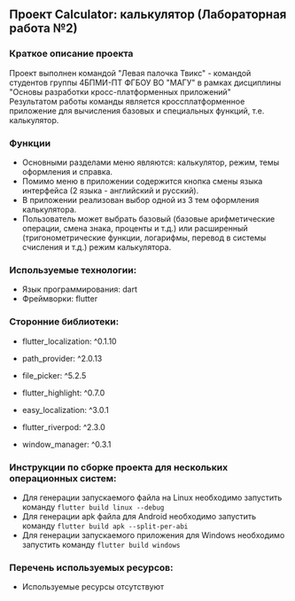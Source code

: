 ## Проект  Calculator:  калькулятор (Лабораторная работа №2)<br>

### Краткое описание проекта
Проект выполнен командой "Левая палочка Твикс" - командой студентов группы 4БПМИ-ПТ ФГБОУ ВО "МАГУ" в рамках дисциплины "Основы разработки кросс-платформенных приложений"<br>
Результатом работы команды является кроссплатформенное приложение для вычисления базовых и специальных функций, т.е. калькулятор.<br>
### Функции
- Основными разделами меню являются: калькулятор, режим, темы оформления и справка.
- Помимо меню в приложении содержится кнопка смены языка интерфейса (2 языка - английский и русский).
- В приложении реализован выбор одной из 3 тем оформления калькулятора.
- Пользователь может выбрать базовый (базовые арифметические операции, смена знака, проценты и т.д.) или расширенный (тригонометрические функции, логарифмы, перевод в системы счисления и т.д.) режим калькулятора.<br>
### Используемые технологии:
- Язык программирования: dart
- Фреймворки: flutter 
### Сторонние библиотеки: 
- flutter_localization: ^0.1.10
- path_provider: ^2.0.13
- file_picker: ^5.2.5
- flutter_highlight: ^0.7.0

- easy_localization: ^3.0.1
- flutter_riverpod: ^2.3.0
- window_manager: ^0.3.1

### Инструкции по сборке проекта для нескольких операционных систем: 
- Для генерации запускаемого файла на Linux необходимо запустить команду `flutter build linux --debug`
- Для генерации apk файла для Android необходимо запустить команду `flutter build apk --split-per-abi`
- Для генерации запускаемого приложения для Windows необходимо запустить команду `flutter build windows`
### Перечень используемых ресурсов: 
- Используемые ресурсы отсутствуют
